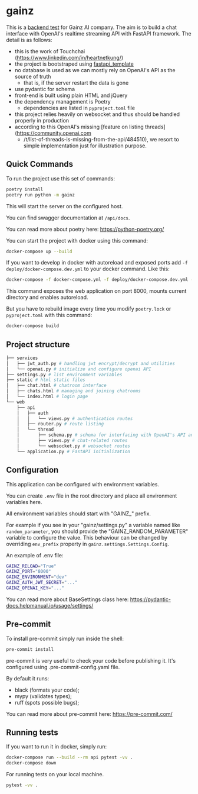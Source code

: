 # gainz

This is a [backend test](https://docs.google.com/document/d/1qKMGyYrd1r8fVHdTd-x9_naIc_H29VrLtl9JZAOk6PI/edit) for Gainz AI company. The aim is to build a chat interface with OpenAI's realtime streaming API with FastAPI framework. The detail is as follows:
* this is the work of Touchchai (https://www.linkedin.com/in/heartnetkung/)
* the project is bootstraped using [fastapi_template](https://github.com/s3rius/FastAPI-template)
* no database is used as we can mostly rely on OpenAI's API as the source of truth
  * that is, if the server restart the data is gone
* use pydantic for schema
* front-end is built using plain HTML and jQuery
* the dependency management is Poetry
  * dependencies are listed in `pyproject.toml` file
* this project relies heavily on websocket and thus should be handled properly in production
* according to this OpenAI's missing [feature on listing threads](https://community.openai.com
    * /t/list-of-threads-is-missing-from-the-api/484510), we resort to simple implementation just for illustration purpose.

## Quick Commands

To run the project use this set of commands:

```bash
poetry install
poetry run python -m gainz
```

This will start the server on the configured host.

You can find swagger documentation at `/api/docs`.

You can read more about poetry here: https://python-poetry.org/

You can start the project with docker using this command:

```bash
docker-compose up --build
```

If you want to develop in docker with autoreload and exposed ports add `-f deploy/docker-compose.dev.yml` to your docker command.
Like this:

```bash
docker-compose -f docker-compose.yml -f deploy/docker-compose.dev.yml --project-directory . up --build
```

This command exposes the web application on port 8000, mounts current directory and enables autoreload.

But you have to rebuild image every time you modify `poetry.lock` or `pyproject.toml` with this command:

```bash
docker-compose build
```

## Project structure

```bash
├── services
│   ├── jwt_auth.py # handling jwt encrypt/decrypt and utilities
│   └── openai.py # initialize and configure openai API
├── settings.py # list environment variables
├── static # html static files
│   ├── chat.html # chatroom interface
│   ├── chats.html # managing and joining chatrooms
│   └── index.html # login page
└── web
    ├── api
    │   ├── auth
    │   │   └── views.py # authentication routes
    │   ├── router.py # route listing
    │   └── thread
    │       ├── schema.py # schema for interfacing with OpenAI's API and the client
    │       ├── views.py # chat-related routes
    │       └── websocket.py # websocket routes
    └── application.py # FastAPI initialization
```

## Configuration

This application can be configured with environment variables.

You can create `.env` file in the root directory and place all
environment variables here. 

All environment variables should start with "GAINZ_" prefix.

For example if you see in your "gainz/settings.py" a variable named like
`random_parameter`, you should provide the "GAINZ_RANDOM_PARAMETER" 
variable to configure the value. This behaviour can be changed by overriding `env_prefix` property
in `gainz.settings.Settings.Config`.

An example of .env file:
```bash
GAINZ_RELOAD="True"
GAINZ_PORT="8000"
GAINZ_ENVIRONMENT="dev"
GAINZ_AUTH_JWT_SECRET="..."
GAINZ_OPENAI_KEY="..."
```

You can read more about BaseSettings class here: https://pydantic-docs.helpmanual.io/usage/settings/

## Pre-commit

To install pre-commit simply run inside the shell:
```bash
pre-commit install
```

pre-commit is very useful to check your code before publishing it.
It's configured using .pre-commit-config.yaml file.

By default it runs:
* black (formats your code);
* mypy (validates types);
* ruff (spots possible bugs);


You can read more about pre-commit here: https://pre-commit.com/


## Running tests

If you want to run it in docker, simply run:

```bash
docker-compose run --build --rm api pytest -vv .
docker-compose down
```

For running tests on your local machine.

```bash
pytest -vv .
```

